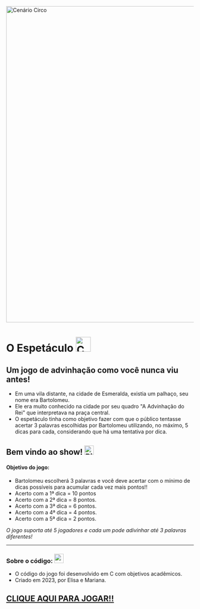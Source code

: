 <html>
<img src="https://lh3.googleusercontent.com/pw/ADCreHdHHb5gFB6xdmhe1hgUKgiCK3EP0d8T69KRWYdYEIDl83Rgb5c3yNZW_2vmzc2z0ls17denJhT0k3zBmqPGPbCrlEmn9wjDVB8sUSvAbyfAQgFTLHQ7N_j-Hjo3p8Fqu9jB5zAShLsJeBJNkhWdjtLF=w1360-h227-s-no-gm?authuser=0" alt="Cenário Circo" border="0" width="850"/>

<h1><strong>O Espetáculo</strong> <img src="https://lh3.googleusercontent.com/pw/ADCreHc8fCBlhmAdR0-iwIhVphD3-qXHHtq4lwcS-8XbPEp8WfsuY6txnnlMbaj0XnnGEURiqvDGfNN3A8_s6Z_OAoskJLQxQkeX8EmkI5puAUbLzWkDl5p9AC4WA-EA4rY4WcRivGn1JaSqEbsfmBWkvA2e=w512-h512-s-no-gm?authuser=0" alt="Chapéu de Palhaço" border="0" width="40" /></h1>
<h2>Um jogo de advinhação como você nunca viu antes!</h2>
</html>

- Em uma vila distante, na cidade de Esmeralda, existia um palhaço, seu nome era Bartolomeu.
- Ele era muito conhecido na cidade por seu quadro "A Advinhação do Rei" que interpretava na praça central.
- O espetáculo tinha como objetivo fazer com que o público tentasse acertar 3 palavras escolhidas por Bartolomeu utilizando, no máximo, 5 dicas para cada, considerando que há uma tentativa por dica.  

<html>

<h2>Bem vindo ao show! <img src="https://lh3.googleusercontent.com/pw/ADCreHdf3O8mU515NuUAwg6KycQcxpwb0ky--v2NNoa8_SHe3lv5cANl-wxb7K-1rLqQ0zDwzvLsUikWmkbN5oGqtWWqKPt8KuXw5BnHzG6s2A2hUHbyWSnFXrfA-8J0rkAZ4Px68J6Vi9avq2WkQNzjl6So=w196-h239-s-no-gm?authuser=0" alt="Pipoca" border="0" width="25" /></h2>

</html>

#### Objetivo do jogo:

- Bartolomeu escolherá 3 palavras e você deve acertar com o mínimo de dicas possíveis para acumular cada vez mais pontos!!
- Acerto com a 1ª dica = 10 pontos
- Acerto com a 2ª dica = 8 pontos.
- Acerto com a 3ª dica = 6 pontos.
- Acerto com a 4ª dica = 4 pontos.
- Acerto com a 5ª dica = 2 pontos.

_*O jogo suporta até 5 jogadores e cada um pode adivinhar até 3 palavras diferentes!*_

-------------------------------------------------------

<html>

<h3> Sobre o código: <img src="https://lh3.googleusercontent.com/pw/ADCreHekyy1ourcQfyHPnL8SbgZrXoQG1K7XUqihpXyC0GlH2qRWItkqISLtUdb-PTqphIhcQZ4plpyu9zc2bmZnbyetH_6KOp_8bmQAIFFJb1-5zMIieeSX62x9eQwxUFIAZ0uyCDK3InBjTcWWPtwXGPge=w448-h448-s-no-gm?authuser=0" border="0" width="25" /></h3>

</html>

- O código do jogo foi desenvolvido em C com objetivos acadêmicos.
- Criado em 2023, por Elisa e Mariana.

<html>

<h2><a href="https://replit.com/@elisanuness/O-Espetaculo-Trabalho-Final-IESB?v=1" target="_blank">CLIQUE AQUI PARA JOGAR!!</a></h2>

</html>



​    

